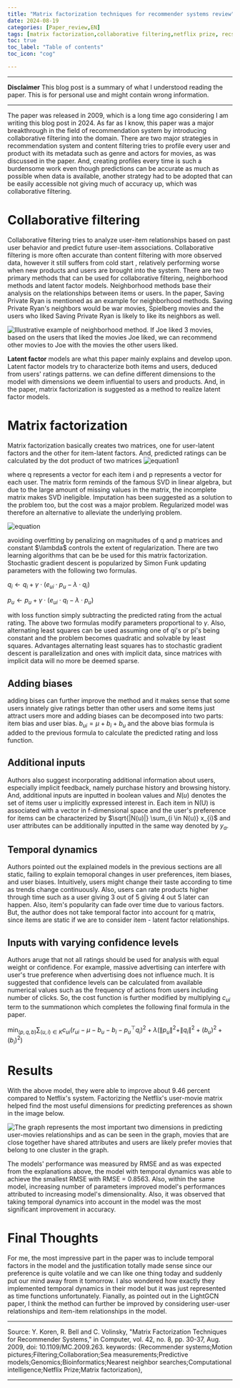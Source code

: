 ```yaml
---
title: "Matrix factorization techniques for recommender systems review"
date: 2024-08-19
categories: [Paper_review,EN]
tags: [matrix factorization,collaborative filtering,netflix prize, recsys]
toc: true
toc_label: "Table of contents"
toc_icon: "cog"

---
```

___
**Disclaimer**
This blog post is a summary of what I understood reading the paper. This is for personal use and might contain wrong information.
___


The paper was released in 2009, which is a long time ago considering I am writing this blog post in 2024. As far as I know, this paper was a major breakthrough in the field of recommendation system by introducing collaborative filtering into the domain. 
There are two major strategies in recommendation system and content filtering tries to profile every user and product with its metadata such as genre and actors for movies, as was discussed in the paper. And, creating profiles every time is such a burdensome 
work even though predictions can be accurate as much as possible when data is available, another strategy had to be adopted that can be easily accessible not giving much of accuracy up, which was collaborative filtering.

# Collaborative filtering

Collaborative filtering tries to analyze user-item relationships based on past user behavior and predict future user-item associations. Collaborative filtering is more often accurate than content filtering with more observed data, however it still suffers from cold start
, relatively performing worse when new products and users are brought into the system. There are two primary methods that can be used for collaborative filtering, neighborhood methods and latent factor models. Neighborhood methods base their analysis on the relationships
between items or users. In the paper, Saving Private Ryan is mentioned as an example for neighborhood methods. Saving Private Ryan's neighbors would be war movies, Spielberg movies and the users who liked Saving Private Ryan is likely to like its neighbors as well.


![Illustrative example of neighborhood method. If Joe liked 3 movies, based on the users that liked the movies Joe liked, we can recommend other movies to Joe with the movies the other users liked.](/assets/neighborhood.png)


**Latent factor** models are what this paper mainly explains and develop upon. Latent factor models try to characterize both items and users, deduced from users' ratings patterns. we can define different dimensions to the model with dimensions we deem influential to users and products.
And, in the paper, matrix factorization is suggested as a method to realize latent factor models.

# Matrix factorization

Matrix factorization basically creates two matrices, one for user-latent factors and the other for item-latent factors. And, predicted ratings can be calculated by the dot product of two matrices
![equation1](https://latex.codecogs.com/svg.image?\(\hat{r}_{ui}=\mathbf{q}_i^{\top}\mathbf{p}_u\))

where q represents a vector for each item i and p represents a vector for each user. The matrix form reminds of the famous SVD in linear algebra, but due to the large amount of missing values in the matrix, the incomplete matrix makes SVD ineligible. Imputation has been suggested as a solution to the problem too, but the cost was a major problem. Regularized model was therefore an alternative to alleviate the underlying problem. 

![equation](https://latex.codecogs.com/svg.image?&space;Minimize&space;over$\(q^*\)and\(p^*\):$$\[\sum_{(u,i)\in&space;K}\left(r_{ui}-q_{i}^\top&space;p_{u}\right)^2&plus;\lambda\left(\|q_{i}\|^2&plus;\|p_{u}\|^2\right)\]$)

avoiding overfitting by penalizing on magnitudes of q and p matrices and constant $\lambda\$ controls the extent of regularization. There are two learning algorithms that can be be used for this matrix factorization. Stochastic gradient descent is popularized by Simon Funk updating parameters with the following two formulas. 

$q_{i} \leftarrow q_{i} + \gamma \cdot (e_{ui} \cdot p_{u} - \lambda \cdot q_{i})$

$p_{u} \leftarrow p_{u} + \gamma \cdot (e_{ui} \cdot q_{I} - \lambda \cdot p_{u})$

with loss function simply subtracting the predicted rating from the actual rating. The above two formulas modify parameters proportional to $\gamma$. Also, alternating least squares can be used assuming one of qi's or pi's being constant and the problem becomes quadratic and solvable by least squares. Advantages alternating least squares has to stochastic gradient descent is parallelization and ones with implicit data, since matrices with implicit data will no more be deemed sparse. 

## Adding biases

adding bises can further improve the method and it makes sense that some users innately give ratings better than other users and some items just attract users more and adding biases can be decomposed into two parts: item bias and user bias. 
$b_{ui} = \mu + b_{i} + b_{u}$
and the above bias formula is added to the previous formula to calculate the predicted rating and loss function. 

## Additional inputs

Authors also suggest incorporating additional information about users, especially implicit feedback, namely purchase history and browsing history. And, additional inputs are inputted in boolean values and $N(u)$ denotes the set of items user u implicitly expressed interest in. Each item in N(U) is associated with a vector in f-dimensional space and the user's preference for items can be characterized by 
$\sqrt{|N(u)|} \sum_{i \in N(u)} x_{i}$ and user attributes can be additionally inputted in the same way denoted by $y_{a}$. 

## Temporal dynamics

Authors pointed out the explained models in the previous sections are all static, failing to explain temoporal changes in user preferences, item biases, and user biases. Intuitively, users might change their taste according to time as trends change continuously. Also, users can rate products higher through time such as a user giving 3 out of 5 giving 4 out 5 later can happen. Also, item's popularity can fade over time due to various factors. But, the author does not take temporal factor into account for q matrix, since items are static if we are to consider item - latent factor relationships.

## Inputs with varying confidence levels

Authors aruge that not all ratings should be used for analysis with equal weight or confidence. For example, massive advertising can interfere with user's true preference when advertising does not influence much. It is suggested that confidence levels can be calculated from available numerical values such as the frequency of actions from users including number of clicks. So, the cost function is further modified by multiplying $c_{ui}$ term to the summationon which completes the following final formula in the paper.

$\min_{(p, q, b)} \sum_{(u,i) \in K} c_{ui} \left( r_{ui} - \mu - b_{u} - b_{i} - p_{u}^\top q_{i} \right)^2 + \lambda \left( \|p_{u}\|^2 + \|q_{i}\|^2 + (b_{u})^2 + (b_{i})^2 \right)$

# Results

With the above model, they were able to improve about 9.46 percent compared to Netflix's system. Factorizing the Netflix's user-movie matrix helped find the most useful dimensions for predicting preferences as shown in the image below. 

![The graph represents the most important two dimensions in predicting user-movies relationships and as can be seen in the graph, movies that are close together have shared attributes and users are likely prefer movies that belong to one cluster in the graph.](/assets/netflix-matrix.png)

The models' performance was measured by RMSE and as was expected from the explanations above, the model with temporal dynamics was able to achieve the smallest RMSE with RMSE = 0.8563. Also, within the same model, increasing number of parameters improved model's performances attributed to increasing model's dimensionality. Also, it was observed that taking temporal dynamics into account in the model was the most significant improvement in accuracy.

# Final Thoughts

For me, the most impressive part in the paper was to include temporal factors in the model and the justification totally made sense since our preference is quite volatile and we can like one thing today and suddenly put our mind away from it tomorrow. I also wondered how exactly they implemented temporal dynamics in their model but it was just represented as time functions unfortunately. Fianally, as pointed out in the LightGCN paper, I think the method can further be improved by considering user-user relationships and item-item relationships in the model.  

___
Source: Y. Koren, R. Bell and C. Volinsky, "Matrix Factorization Techniques for Recommender Systems," in Computer, vol. 42, no. 8, pp. 30-37, Aug. 2009, doi: 10.1109/MC.2009.263.
keywords: {Recommender systems;Motion pictures;Filtering;Collaboration;Sea measurements;Predictive models;Genomics;Bioinformatics;Nearest neighbor searches;Computational intelligence;Netflix Prize;Matrix factorization},
___ 
